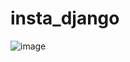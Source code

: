 # insta_django

![image](https://user-images.githubusercontent.com/87860653/145804372-fbd649cd-207a-4966-b17e-ca2d15d3b30e.png)
